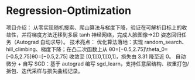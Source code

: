 # Regression-Optimization
项目介绍：  从零实现随机搜索、爬山算法与梯度下降，验证在可解析目标上的收敛性，并将梯度方法迁移到多层 tanh 神经网络，完成人脸图像→2D 姿态回归任务（Autograd 自动求导）。  技术亮点：  优化算法落地：实现 random_search、hill_climbing、梯度下降；在凸二次函数上从 θ0=[−0.5,2.75]\theta_0=[-0.5,2.75]θ0​=[−0.5,2.75] 收敛至 [0,1][0,1][0,1]，损失由 3.31 降至近 0。 自动微分 + 自写 SGD：基于 autograd 编写 sgd_learn，支持任意层结构、权重打包/拆包、迭代采样与损失曲线记录。 
